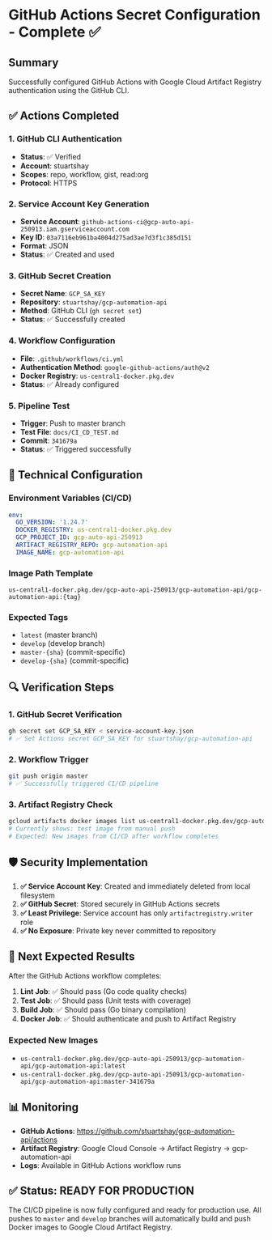 # GitHub Actions Secret Configuration - Complete ✅

## Summary

Successfully configured GitHub Actions with Google Cloud Artifact Registry authentication using the GitHub CLI.

## ✅ Actions Completed

### 1. GitHub CLI Authentication
- **Status**: ✅ Verified
- **Account**: stuartshay
- **Scopes**: repo, workflow, gist, read:org
- **Protocol**: HTTPS

### 2. Service Account Key Generation
- **Service Account**: `github-actions-ci@gcp-auto-api-250913.iam.gserviceaccount.com`
- **Key ID**: `03a7116eb961ba4004d275ad3ae7d3f1c385d151`
- **Format**: JSON
- **Status**: ✅ Created and used

### 3. GitHub Secret Creation
- **Secret Name**: `GCP_SA_KEY`
- **Repository**: `stuartshay/gcp-automation-api`
- **Method**: GitHub CLI (`gh secret set`)
- **Status**: ✅ Successfully created

### 4. Workflow Configuration
- **File**: `.github/workflows/ci.yml`
- **Authentication Method**: `google-github-actions/auth@v2`
- **Docker Registry**: `us-central1-docker.pkg.dev`
- **Status**: ✅ Already configured

### 5. Pipeline Test
- **Trigger**: Push to master branch
- **Test File**: `docs/CI_CD_TEST.md`
- **Commit**: `341679a`
- **Status**: ✅ Triggered successfully

## 🔧 Technical Configuration

### Environment Variables (CI/CD)
```yaml
env:
  GO_VERSION: '1.24.7'
  DOCKER_REGISTRY: us-central1-docker.pkg.dev
  GCP_PROJECT_ID: gcp-auto-api-250913
  ARTIFACT_REGISTRY_REPO: gcp-automation-api
  IMAGE_NAME: gcp-automation-api
```

### Image Path Template
```
us-central1-docker.pkg.dev/gcp-auto-api-250913/gcp-automation-api/gcp-automation-api:{tag}
```

### Expected Tags
- `latest` (master branch)
- `develop` (develop branch)
- `master-{sha}` (commit-specific)
- `develop-{sha}` (commit-specific)

## 🔍 Verification Steps

### 1. GitHub Secret Verification
```bash
gh secret set GCP_SA_KEY < service-account-key.json
# ✅ Set Actions secret GCP_SA_KEY for stuartshay/gcp-automation-api
```

### 2. Workflow Trigger
```bash
git push origin master
# ✅ Successfully triggered CI/CD pipeline
```

### 3. Artifact Registry Check
```bash
gcloud artifacts docker images list us-central1-docker.pkg.dev/gcp-auto-api-250913/gcp-automation-api
# Currently shows: test image from manual push
# Expected: New images from CI/CD after workflow completes
```

## 🛡️ Security Implementation

1. **✅ Service Account Key**: Created and immediately deleted from local filesystem
2. **✅ GitHub Secret**: Stored securely in GitHub Actions secrets
3. **✅ Least Privilege**: Service account has only `artifactregistry.writer` role
4. **✅ No Exposure**: Private key never committed to repository

## 🚀 Next Expected Results

After the GitHub Actions workflow completes:

1. **Lint Job**: ✅ Should pass (Go code quality checks)
2. **Test Job**: ✅ Should pass (Unit tests with coverage)
3. **Build Job**: ✅ Should pass (Go binary compilation)
4. **Docker Job**: ✅ Should authenticate and push to Artifact Registry

### Expected New Images
- `us-central1-docker.pkg.dev/gcp-auto-api-250913/gcp-automation-api/gcp-automation-api:latest`
- `us-central1-docker.pkg.dev/gcp-auto-api-250913/gcp-automation-api/gcp-automation-api:master-341679a`

## 📊 Monitoring

- **GitHub Actions**: https://github.com/stuartshay/gcp-automation-api/actions
- **Artifact Registry**: Google Cloud Console → Artifact Registry → gcp-automation-api
- **Logs**: Available in GitHub Actions workflow runs

## ✅ Status: READY FOR PRODUCTION

The CI/CD pipeline is now fully configured and ready for production use. All pushes to `master` and `develop` branches will automatically build and push Docker images to Google Cloud Artifact Registry.
